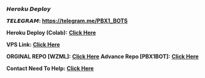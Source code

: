       
<h><b solid>𝙃𝙚𝙧𝙤𝙠𝙪 𝘿𝙚𝙥𝙡𝙤𝙮
 
  𝙏𝙀𝙇𝙀𝙂𝙍𝘼𝙈: https://telegram.me/PBX1_BOTS</b></h1>
  
<b solid>Heroku Deploy (Colab):</b> <b><a href='https://colab.research.google.com/drive/1iFZBMOwbriBj9RHwr89zltxBOH93GFuz'>Click Here</a></b>

<b solid>VPS Link:</b> <b><a href='https://github.com/jattsbots/WZML-X-METADATA'>Click Here</a></b>

<b solid>ORGINAL REPO [WZML]:</b> <b><a href='https://github.com/weebzone/WZML-X'>Click Here</a></b>
<b solid>Advance Repo [PBX1BOT]:</b> <b><a href='https://github.com/jattsbots/WZML-X-METADATA'>Click Here</a></b>

<b solid> Contact Need To Help:</b> <b><a href='https://telegram.me/PBX1_OP'>Click Here</a></b>

